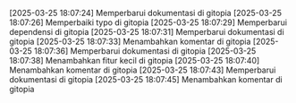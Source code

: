 [2025-03-25 18:07:24] Memperbarui dokumentasi di gitopia
[2025-03-25 18:07:26] Memperbaiki typo di gitopia
[2025-03-25 18:07:29] Memperbarui dependensi di gitopia
[2025-03-25 18:07:31] Memperbarui dokumentasi di gitopia
[2025-03-25 18:07:33] Menambahkan komentar di gitopia
[2025-03-25 18:07:36] Memperbarui dokumentasi di gitopia
[2025-03-25 18:07:38] Menambahkan fitur kecil di gitopia
[2025-03-25 18:07:40] Menambahkan komentar di gitopia
[2025-03-25 18:07:43] Memperbarui dokumentasi di gitopia
[2025-03-25 18:07:45] Menambahkan komentar di gitopia

